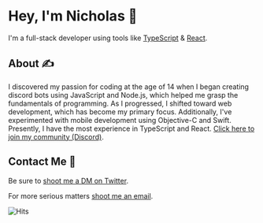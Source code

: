 # Hey, I'm Nicholas 👋

I'm a full-stack developer using tools like [TypeScript](https://www.typescriptlang.org/) & [React](https://reactjs.org/).<br />

## About ✍️
I discovered my passion for coding at the age of 14 when I began creating discord bots using JavaScript and Node.js, which helped me grasp the fundamentals of programming. As I progressed, I shifted toward web development, which has become my primary focus. Additionally, I've experimented with mobile development using Objective-C and Swift. Presently, I have the most experience in TypeScript and React. [Click here to join my community (Discord)](https://notnick.io/community).

## Contact Me 💌
Be sure to <a href="https://twitter.com/heynickn">shoot me a DM on Twitter</a>.

For more serious matters <a href="mailto:hi@notnick.io">shoot me an email</a>.

![Hits](https://hits-app.vercel.app/hits?url=https%3A%2F%2Fgithub.com%2Falsonick)
